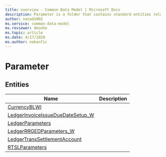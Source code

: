 ```yaml
---
title: overview - Common Data Model | Microsoft Docs
description: Parameter is a folder that contains standard entities related to the Common Data Model.
author: nenad1002
ms.service: common-data-model
ms.reviewer: deonhe
ms.topic: article
ms.date: 4/17/2020
ms.author: nebanfic
---
```


# Parameter


## Entities

|Name|Description|
|---|---|
|[CurrencyBLWI](CurrencyBLWI.md)||
|[LedgerInvoiceIssueDueDateSetup_W](LedgerInvoiceIssueDueDateSetup_W.md)||
|[LedgerParameters](LedgerParameters.md)||
|[LedgerRRGEDParameters_W](LedgerRRGEDParameters_W.md)||
|[LedgerTransSettlementAccount](LedgerTransSettlementAccount.md)||
|[RTSLParameters](RTSLParameters.md)||
